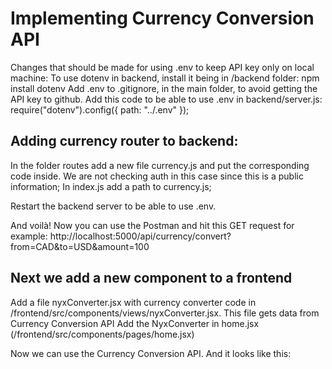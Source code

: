 # **Implementing Currency Conversion API**

Changes that should be made for using .env to keep API key only on local machine:
To use dotenv in backend, install it being in /backend folder:
npm install dotenv
Add .env to .gitignore, in the main folder, to avoid getting the API key to github.
Add this code to be able to use .env in backend/server.js:
require("dotenv").config({ path: "../.env" });

## **Adding currency router to backend:**

In the folder routes add a new file currency.js and put the corresponding code inside. We are not checking auth in this case since this is a public information;
In index.js add a path to currency.js;

Restart the backend server to be able to use .env.

And voilà! Now you can use the Postman and hit this GET request for example:
http://localhost:5000/api/currency/convert?from=CAD&to=USD&amount=100

## **Next we add a new component to a frontend**

Add a file nyxConverter.jsx with currency converter code in /frontend/src/components/views/nyxConverter.jsx. This file gets data from Currency Conversion API
Add the NyxConverter in home.jsx (/frontend/src/components/pages/home.jsx)

Now we can use the Currency Conversion API. And it looks like this:
